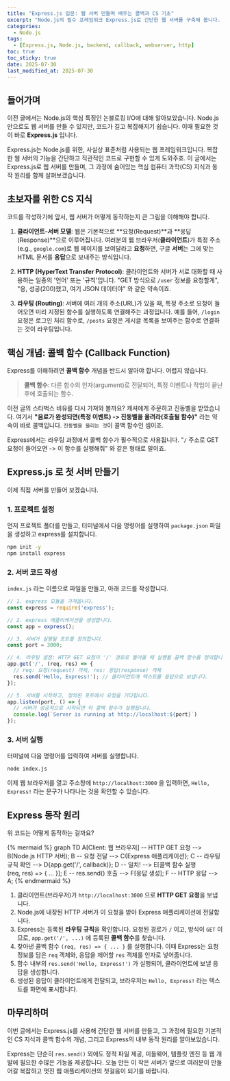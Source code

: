 ```yaml
---
title: "Express.js 입문: 웹 서버 만들며 배우는 콜백과 CS 기초"
excerpt: "Node.js의 필수 프레임워크 Express.js로 간단한 웹 서버를 구축해 봅니다. 이 과정에서 콜백 함수, 라우팅 등 핵심 CS 개념과 동작 원리를 함께 학습합니다."
categories:
  - Node.js
tags:
  - [Express.js, Node.js, backend, callback, webserver, http]
toc: true
toc_sticky: true
date: 2025-07-30
last_modified_at: 2025-07-30
---
```


## 들어가며

이전 글에서는 Node.js의 핵심 특징인 논블로킹 I/O에 대해 알아보았습니다. Node.js만으로도 웹 서버를 만들 수 있지만, 코드가 길고 복잡해지기 쉽습니다. 이때 필요한 것이 바로 **Express.js** 입니다.

Express.js는 Node.js를 위한, 사실상 표준처럼 사용되는 웹 프레임워크입니다. 복잡한 웹 서버의 기능을 간단하고 직관적인 코드로 구현할 수 있게 도와주죠. 이 글에서는 Express.js로 웹 서버를 만들며, 그 과정에 숨어있는 핵심 컴퓨터 과학(CS) 지식과 동작 원리를 함께 살펴보겠습니다.

## 초보자를 위한 CS 지식

코드를 작성하기에 앞서, 웹 서버가 어떻게 동작하는지 큰 그림을 이해해야 합니다.

1.  **클라이언트-서버 모델**: 웹은 기본적으로 **요청(Request)**과 **응답(Response)**으로 이루어집니다. 여러분의 웹 브라우저(**클라이언트**)가 특정 주소(e.g., `google.com`)로 웹 페이지를 보여달라고 **요청**하면, 구글 **서버**는 그에 맞는 HTML 문서를 **응답**으로 보내주는 방식입니다.

2.  **HTTP (HyperText Transfer Protocol)**: 클라이언트와 서버가 서로 대화할 때 사용하는 일종의 '언어' 또는 '규칙'입니다. "GET 방식으로 `/user` 정보를 요청할게", "응, 성공(200)했고, 여기 JSON 데이터야" 와 같은 약속이죠.

3.  **라우팅 (Routing)**: 서버에 여러 개의 주소(URL)가 있을 때, 특정 주소로 요청이 들어오면 미리 지정된 함수를 실행하도록 연결해주는 과정입니다. 예를 들어, `/login` 요청은 로그인 처리 함수로, `/posts` 요청은 게시글 목록을 보여주는 함수로 연결하는 것이 라우팅입니다.

## 핵심 개념: 콜백 함수 (Callback Function)

Express를 이해하려면 **콜백 함수** 개념을 반드시 알아야 합니다. 어렵지 않습니다.

> **콜백 함수**: 다른 함수의 인자(argument)로 전달되어, 특정 이벤트나 작업이 끝난 후에 호출되는 함수.

이전 글의 스타벅스 비유를 다시 가져와 볼까요? 캐셔에게 주문하고 진동벨을 받았습니다. 여기서 **"음료가 완성되면(특정 이벤트) -> 진동벨을 울려라(호출될 함수)"** 라는 약속이 바로 콜백입니다. `진동벨을 울리는 것`이 콜백 함수인 셈이죠.

Express에서는 라우팅 과정에서 콜백 함수가 필수적으로 사용됩니다. "`/` 주소로 GET 요청이 들어오면 -> 이 함수를 실행해줘" 와 같은 형태로 말이죠.

## Express.js 로 첫 서버 만들기

이제 직접 서버를 만들어 보겠습니다.

### 1. 프로젝트 설정

먼저 프로젝트 폴더를 만들고, 터미널에서 다음 명령어를 실행하여 `package.json` 파일을 생성하고 express를 설치합니다.

```bash
npm init -y
npm install express
```

### 2. 서버 코드 작성

`index.js` 라는 이름으로 파일을 만들고, 아래 코드를 작성합니다.

```javascript
// 1. express 모듈을 가져옵니다.
const express = require('express');

// 2. express 애플리케이션을 생성합니다.
const app = express();

// 3. 서버가 실행될 포트를 정의합니다.
const port = 3000;

// 4. 라우팅 설정: HTTP GET 요청이 '/' 경로로 들어올 때 실행될 콜백 함수를 정의합니다.
app.get('/', (req, res) => {
  // req: 요청(request) 객체, res: 응답(response) 객체
  res.send('Hello, Express!'); // 클라이언트에 텍스트를 응답으로 보냅니다.
});

// 5. 서버를 시작하고, 정의된 포트에서 요청을 기다립니다.
app.listen(port, () => {
  // 서버가 성공적으로 시작되면 이 콜백 함수가 실행됩니다.
  console.log(`Server is running at http://localhost:${port}`)
});
```

### 3. 서버 실행

터미널에 다음 명령어를 입력하여 서버를 실행합니다.

```bash
node index.js
```

이제 웹 브라우저를 열고 주소창에 `http://localhost:3000` 을 입력하면, `Hello, Express!` 라는 문구가 나타나는 것을 확인할 수 있습니다.

## Express 동작 원리

위 코드는 어떻게 동작하는 걸까요?

{% mermaid %}
graph TD
    A[Client: 웹 브라우저] -- HTTP GET 요청 --> B(Node.js HTTP 서버);
    B -- 요청 전달 --> C{Express 애플리케이션};
    C -- 라우팅 규칙 확인 --> D{app.get('/', callback)};
    D -- 일치! --> E[콜백 함수 실행<br/>(req, res) => { ... }];
    E -- res.send() 호출 --> F[응답 생성];
    F -- HTTP 응답 --> A;
{% endmermaid %}

1.  클라이언트(브라우저)가 `http://localhost:3000` 으로 **HTTP GET 요청**을 보냅니다.
2.  Node.js에 내장된 HTTP 서버가 이 요청을 받아 Express 애플리케이션에 전달합니다.
3.  Express는 등록된 **라우팅 규칙**을 확인합니다. 요청된 경로가 `/` 이고, 방식이 `GET` 이므로, `app.get('/', ...)` 에 등록된 **콜백 함수**를 찾습니다.
4.  찾아낸 콜백 함수 `(req, res) => { ... }` 를 실행합니다. 이때 Express는 요청 정보를 담은 `req` 객체와, 응답을 제어할 `res` 객체를 인자로 넣어줍니다.
5.  함수 내부의 `res.send('Hello, Express!')` 가 실행되어, 클라이언트에 보낼 응답을 생성합니다.
6.  생성된 응답이 클라이언트에게 전달되고, 브라우저는 `Hello, Express!` 라는 텍스트를 화면에 표시합니다.

## 마무리하며

이번 글에서는 Express.js를 사용해 간단한 웹 서버를 만들고, 그 과정에 필요한 기본적인 CS 지식과 콜백 함수의 개념, 그리고 Express의 내부 동작 원리를 알아보았습니다.

Express는 단순히 `res.send()` 외에도 정적 파일 제공, 미들웨어, 템플릿 엔진 등 웹 개발에 필요한 수많은 기능을 제공합니다. 오늘 만든 이 작은 서버가 앞으로 여러분이 만들어갈 복잡하고 멋진 웹 애플리케이션의 첫걸음이 되기를 바랍니다.
